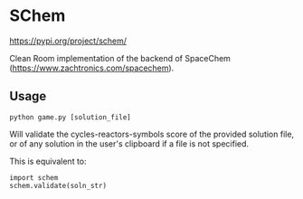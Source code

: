 # SChem

https://pypi.org/project/schem/

Clean Room implementation of the backend of SpaceChem (https://www.zachtronics.com/spacechem).

## Usage

`python game.py [solution_file]`

Will validate the cycles-reactors-symbols score of the provided solution file, or of any solution in the user's
clipboard if a file is not specified.

This is equivalent to:

```
import schem
schem.validate(soln_str)
```
